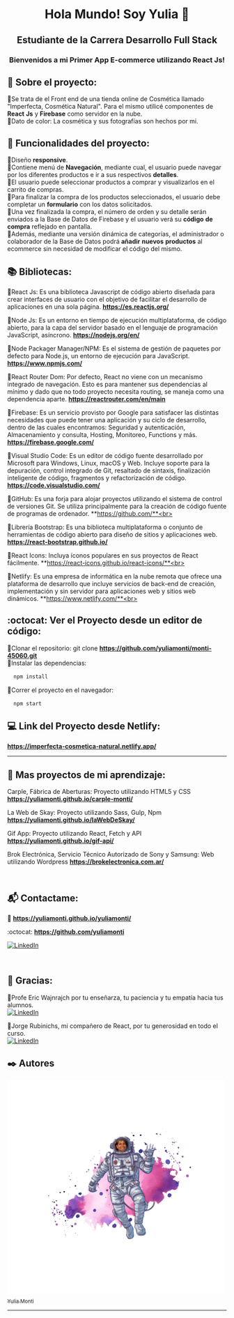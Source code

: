 <h1 align="center">Hola Mundo! Soy Yulia 🌛</h1>
<h2 align="center">Estudiante de la Carrera Desarrollo Full Stack </h2>
<h3 align="center">Bienvenidos a mi Primer App E-commerce utilizando React Js!</h3>

## :file_folder: Sobre el proyecto:
🔸Se trata de el Front end de una tienda online de Cosmética llamado "Imperfecta, Cosmética Natural". Para el mismo utilicé componentes de **React** **Js** y **Firebase** como servidor en la nube. <br>
🔸Dato de color: La cosmética y sus fotografías son hechos por mi. <br>

## :open_file_folder:  Funcionalidades del proyecto:
🔸Diseño **responsive**. <br>
🔸Contiene menú de **Navegación**, mediante cual, el usuario puede navegar por los diferentes productos e ir a sus respectivos **detalles**. <br>
🔸El usuario puede seleccionar productos a comprar y visualizarlos en el carrito de compras.<br>
🔸Para finalizar la compra de los productos seleccionados, el usuario debe completar un **formulario** con los datos solicitados. <br>
🔸Una vez finalizada la compra, el número de orden y su detalle serán enviados a la Base de Datos de Firebase y el usuario verá su **código** **de** **compra** reflejado en pantalla. <br>
🔸Además, mediante una versión dinámica de categorías, el administrador o colaborador de la Base de Datos podrá **añadir** **nuevos** **productos** al ecommerce sin necesidad de modificar el código del mismo.<br>

## :books:  Bibliotecas:
🔸React Js: Es una biblioteca Javascript de código abierto diseñada para crear interfaces de usuario con el objetivo de facilitar el desarrollo de aplicaciones en una sola página. **https://es.reactjs.org/** <br>

🔸Node Js: Es un entorno en tiempo de ejecución multiplataforma, de código abierto, para la capa del servidor basado en el lenguaje de programación JavaScript, asíncrono. **https://nodejs.org/en/** <br>

🔸Node Packager Manager/NPM: Es el sistema de gestión de paquetes por defecto para Node.js, un entorno de ejecución para JavaScript. **https://www.npmjs.com/** <br>

🔸React Router Dom: Por defecto, React no viene con un mecanismo integrado de navegación. Esto es para mantener sus dependencias al mínimo y dado que no todo proyecto necesita routing, se maneja como una dependencia aparte. **https://reactrouter.com/en/main** <br>

🔸Firebase: Es un servicio provisto por Google para satisfacer las distintas necesidades que puede tener una aplicación y su ciclo de desarrollo, dentro de las cuales encontramos: Seguridad y autenticación, Almacenamiento y consulta, Hosting, Monitoreo, Functions y más. **https://firebase.google.com/** <br>

🔸Visual Studio Code: Es un editor de código fuente desarrollado por Microsoft para Windows, Linux, macOS y Web. Incluye soporte para la depuración, control integrado de Git, resaltado de sintaxis, finalización inteligente de código, fragmentos y refactorización de código. **https://code.visualstudio.com/** <br>

🔸GitHub: Es una forja para alojar proyectos utilizando el sistema de control de versiones Git. Se utiliza principalmente para la creación de código fuente de programas de ordenador. **https://github.com/**<br>

🔸Librería Bootstrap: Es una biblioteca multiplataforma o conjunto de herramientas de código abierto para diseño de sitios y aplicaciones web. **https://react-bootstrap.github.io/** <br>

🔸React Icons: Incluya íconos populares en sus proyectos de React fácilmente. **https://react-icons.github.io/react-icons/**<br> 

🔸Netlify: Es una empresa de informática en la nube remota que ofrece una plataforma de desarrollo que incluye servicios de back-end de creación, implementación y sin servidor para aplicaciones web y sitios web dinámicos. **https://www.netlify.com/**<br> 

## :octocat: Ver el Proyecto desde un editor de código:
🔸Clonar el repositorio: git clone **https://github.com/yuliamonti/monti-45060.git** <br>
🔸Instalar las dependencias: 
```bash
  npm install
```
🔸Correr el proyecto en el navegador:
```bash
  npm start
```
## :computer: Link del Proyecto desde Netlify:
**https://imperfecta-cosmetica-natural.netlify.app/**

---

## :hatching_chick:  Mas proyectos de mi aprendizaje:
Carple, Fábrica de Aberturas: Proyecto utilizando HTML5 y CSS **https://yuliamonti.github.io/carple-monti/**

La Web de Skay: Proyecto utilizando Sass, Gulp, Npm **https://yuliamonti.github.io/laWebDeSkay/**

Gif App: Proyecto utilizando React, Fetch y API **https://yuliamonti.github.io/gif-api/**

Brok Electrónica, Servicio Técnico Autorizado de Sony y Samsung: Web utilizando Wordpress **https://brokelectronica.com.ar/**

<br>

## :mailbox_with_mail: Contactame:


:briefcase: **https://yuliamonti.github.io/yuliamonti/**

:octocat: **https://github.com/yuliamonti**

[![LinkedIn](https://img.shields.io/badge/LinkedIn-%230077B5.svg?logo=linkedin&logoColor=white)](https://linkedin.com/in/yuliamonti) 

<br>

## :heart_decoration: Gracias:


🔸Profe Eric Wajnrajch por tu enseñarza, tu paciencia y tu empatía hacia tus alumnos. <br>
[![LinkedIn](https://img.shields.io/badge/LinkedIn-%230077B5.svg?logo=linkedin&logoColor=white)](https://www.linkedin.com/in/eric-wajnrajch/) <br>

🔸Jorge Rubinichs, mi compañero de React, por tu generosidad en todo el curso. <br>
[![LinkedIn](https://img.shields.io/badge/LinkedIn-%230077B5.svg?logo=linkedin&logoColor=white)](https://www.linkedin.com/in/jorge-rubinich/)<br>


## :black_nib: Autores
[<img src="https://github.com/yuliamonti/yuliamonti/blob/main/imagenes/yuAstronauta-abstract-removebg.png" width=500><br><sub>Yulia Monti</sub>](https://github.com/yuliamonti)

---
